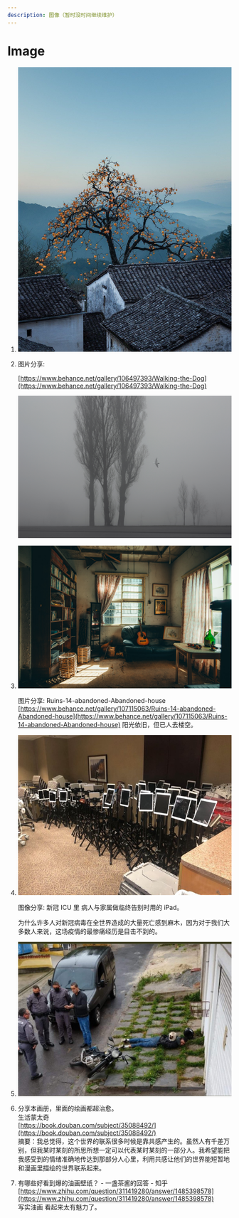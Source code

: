 ```yaml
---
description: 图像（暂时没时间继续维护）
---
```


# Image

1. ![图像](<../.gitbook/assets/EnglzPaVkAAkV6b (1).jpeg>)
2.  图片分享:

    [https://www.behance.net/gallery/106497393/Walking-the-Dog](https://www.behance.net/gallery/106497393/Walking-the-Dog)

    ![244b68106497393.5f912a2757629](../.gitbook/assets/244b68106497393.5f912a2757629.jpg)
3.  ![img](../.gitbook/assets/456ad1107115063.5f9feec7272ce.jpg)

    图片分享: Ruins-14-abandoned-Abandoned-house [https://www.behance.net/gallery/107115063/Ruins-14-abandoned-Abandoned-house](https://www.behance.net/gallery/107115063/Ruins-14-abandoned-Abandoned-house) 阳光依旧，但已人去楼空。
4.  ![image-20201204153710651](../.gitbook/assets/image-20201204153710651-1607137484407.png)

    图像分享: 新冠 ICU 里 病人与家属做临终告别时用的 iPad。

    为什么许多人对新冠病毒在全世界造成的大量死亡感到麻木，因为对于我们大多数人来说，这场疫情的最惨痛经历是目击不到的。
5. ![image-20201206153751981](<../.gitbook/assets/image-20201206153751981 (1).png>)
6. 分享本画册，里面的绘画都超治愈。 \
   生活蒙太奇 \
   [https://book.douban.com/subject/35088492/](https://book.douban.com/subject/35088492/) \
   摘要：我总觉得，这个世界的联系很多时候是靠共感产生的。虽然人有千差万别，但我某时某刻的所思所想一定可以代表某时某刻的一部分人。我希望能把我感受到的情绪准确地传达到那部分人心里，利用共感让他们的世界能短暂地和漫画里描绘的世界联系起来。
7. 有哪些好看到爆的油画壁纸？ - 一盏茶酱的回答 - 知乎 \
   [https://www.zhihu.com/question/311419280/answer/1485398578](https://www.zhihu.com/question/311419280/answer/1485398578) \
   写实油画 看起来太有魅力了。
